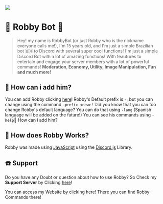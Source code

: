 ![](https://cdn.discordapp.com/attachments/1033127620700803144/1050158824100724807/E1C2B9EC-53E2-4137-9A01-714960A68749.png)

# 🤖 Robby Bot 🌟

> Hey! my name is RobbyBot (or just Robby who is the nickname everyone calls me!), I'm 15 years old, and I'm just a simple Brazilian bot 🇧🇷 to Discord with several super cool functions!
> I'm just a simple Discord Bot with a lot of amazing functions!
> With feautures to entertain and engage your server members with a lot of powerful commands! 
> **Moderation, Economy, Utility, Image Manipulation, Fun and much more!**

🤔 How can i add him?
---------------

You can add Robby clicking [here](https://discord.com/oauth2/authorize?client_id=808348745271869482&scope=bot&permissions=2080383166)!
Robby's Default prefix is `-`, but you can change using the command `-prefix <new>` !
Did you know that you can too change Robby's default language? You can do that using 
`-lang` (Spanish language will be added on the future!)
You can see his commands using `-help`🤔 How can i add him?

🤖 How does Robby Works?
---------------
Robby was made using [JavaScript](https://nodejs.org/en/) using the [Discord.js](https://discord.js.org/#/) Library.

☎️ Support
---------------

Do you have any Doubt or question about how to use Robby? So Check my **Support Server** by Clicking [here](https://discord.gg/ZGw63Eq95z)!

You can access my Website by clicking [here](https://robbybot.robbywebsite.repl.co/commands)! There you can find Robby Commands there!
